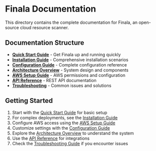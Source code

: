 # Finala Documentation

This directory contains the complete documentation for Finala, an open-source cloud resource scanner.

## Documentation Structure

- **[Quick Start Guide](quick-start.md)** - Get Finala up and running quickly
- **[Installation Guide](installation.md)** - Comprehensive installation scenarios
- **[Configuration Guide](configuration.md)** - Complete configuration reference
- **[Architecture Overview](architecture.md)** - System design and components
- **[AWS Setup Guide](aws-setup.md)** - AWS permissions and configuration
- **[API Reference](api-reference.md)** - REST API documentation
- **[Troubleshooting](troubleshooting.md)** - Common issues and solutions

## Getting Started

1. Start with the [Quick Start Guide](quick-start.md) for basic setup
2. For complex deployments, see the [Installation Guide](installation.md)
3. Configure AWS access using the [AWS Setup Guide](aws-setup.md)
4. Customize settings with the [Configuration Guide](configuration.md)
5. Explore the [Architecture Overview](architecture.md) to understand the system
6. Use the [API Reference](api-reference.md) for integrations
7. Check the [Troubleshooting Guide](troubleshooting.md) if you encounter issues
